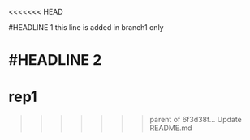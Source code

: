 <<<<<<< HEAD

#HEADLINE 1
this line is added in branch1 only

#HEADLINE 2
=======
# rep1
>>>>>>> parent of 6f3d38f... Update README.md
